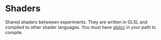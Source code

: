 # Shaders

Shared shaders betweeen experiments. They are written in GLSL and compiled to other shader languages.
You must have [glslcc](https://github.com/septag/glslcc) in your path to compile.
